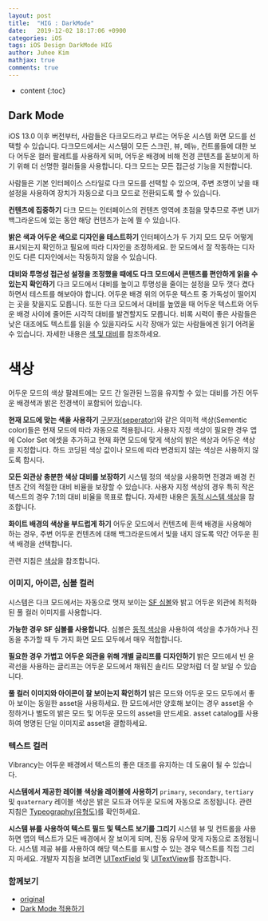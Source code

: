 ```yaml
---
layout: post
title:  "HIG : DarkMode"
date:   2019-12-02 18:17:06 +0900
categories: iOS
tags: iOS Design DarkMode HIG
author: Juhee Kim
mathjax: true
comments: true
---
```


* content
{:toc}


## Dark Mode

iOS 13.0 이후 버전부터, 사람들은 다크모드라고 부르는 어두운 시스템 화면 모드를 선택할 수 있습니다. 다크모드에서는 시스템이 모든 스크린, 뷰, 메뉴, 컨트롤들에 대한 보다 어두운 컬러 팔레트를 사용하게 되며, 어두운 배경에 비해 전경 콘텐츠를 돋보이게 하기 위해 더 선명한 컬러들을 사용합니다. 다크 모드는 모든 접근성 기능을 지원합니다.

사람들은 기본 인터페이스 스타일로 다크 모드를 선택할 수 있으며, 주변 조명이 낮을 때 설정을 사용하여 장치가 자동으로 다크 모드로 전환되도록 할 수 있습니다.

**컨텐츠에 집중하기** 다크 모드는 인터페이스의 컨텐츠 영역에 초점을 맞추므로 주변 UI가 백그라운드에 있는 동안 해당 컨텐츠가 눈에 띌 수 있습니다.


**밝은 색과 어두운 색으로 디자인을 테스트하기** 인터페이스가 두 가지 모드 모두 어떻게 표시되는지 확인하고 필요에 따라 디자인을 조정하세요. 한 모드에서 잘 작동하는 디자인도 다른 디자인에서는 작동하지 않을 수 있습니다.


**대비와 투명성 접근성 설정을 조정했을 때에도 다크 모드에서 콘텐츠를 편안하게 읽을 수 있는지 확인하기** 다크 모드에서 대비를 높이고 투명성을 줄이는 설정을 모두 껏다 켰다하면서 테스트를 해보아야 합니다. 어두운 배경 위의 어두운 텍스트 중 가독성이 떨어지는 곳을 찾을지도 모릅니다. 또한 다크 모드에서 대비를 높였을 때 어두운 텍스트와 어두운 배경 사이에 줄어든 시각적 대비를 발견할지도 모릅니다. 비록 시력이 좋은 사람들은 낮은 대조에도 텍스트를 읽을 수 있을지라도 시각 장애가 있는 사람들에겐 읽기 어려울 수 있습니다. 자세한 내용은 [색 및 대비](https://developer.apple.com/design/human-interface-guidelines/accessibility/overview/color-and-contrast/)를 참조하세요.

# 색상

어두운 모드의 색상 팔레트에는 모드 간 일관된 느낌을 유지할 수 있는 대비를 가진 어두운 배경색과 밝은 전경색이 포함되어 있습니다.

**현재 모드에 맞는 색을 사용하기** [구분자(seperator)](https://developer.apple.com/documentation/uikit/uicolor/3173139-separator)와 같은 의미적 색상(Sementic color)들은 현재 모드에 따라 자동으로 적용됩니다. 사용자 지정 색상이 필요한 경우 앱에 Color Set 에셋을 추가하고 현재 화면 모드에 맞게 색상의 밝은 색상과 어두운 색상을 지정합니다. 하드 코딩된 색상 값이나 모드에 따라 변경되지 않는 색상은 사용하지 않도록 합시다.

**모든 외관상 충분한 색상 대비를 보장하기** 시스템 정의 색상을 사용하면 전경과 배경 컨텐츠 간의 적절한 대비 비율을 보장할 수 있습니다. 사용자 지정 색상의 경우 특히 작은 텍스트의 경우 7:1의 대비 비율을 목표로 합니다. 자세한 내용은 [동적 시스템 색상](https://developer.apple.com/design/human-interface-guidelines/ios/visual-design/color/#dynamic-system-colors)을 참조합니다.

**화이트 배경의 색상을 부드럽게 하기** 어두운 모드에서 컨텐츠에 흰색 배경을 사용해야 하는 경우, 주변 어두운 컨텐츠에 대해 백그라운드에서 빛을 내지 않도록 약간 어두운 흰색 배경을 선택합니다.

관련 지침은 [색상](https://developer.apple.com/design/human-interface-guidelines/ios/visual-design/color/)을 참조합니다.

### 이미지, 아이콘, 심볼 컬러

시스템은 다크 모드에서는 자동으로 멋져 보이는 [SF 심볼](https://developer.apple.com/design/human-interface-guidelines/sf-symbols/)와 밝고 어두운 외관에 최적화된 풀 컬러 이미지를 사용합니다.

**가능한 경우 SF 심볼를 사용합니다.** 심볼은 [동적 색상](https://developer.apple.com/design/human-interface-guidelines/ios/visual-design/color/#dynamic-system-colors)을 사용하여 색상을 추가하거나 진동을 추가할 때 두 가지 화면 모드 모두에서 매우 적합합니다.

**필요한 경우 가볍고 어두운 외관을 위해 개별 글리프를 디자인하기** 밝은 모드에서 빈 윤곽선을 사용하는 글리프는 어두운 모드에서 채워진 솔리드 모양처럼 더 잘 보일 수 있습니다.

**풀 컬러 이미지와 아이콘이 잘 보이는지 확인하기** 밝은 모드와 어두운 모드 모두에서 좋아 보이는 동일한 asset을 사용하세요. 한 모드에서만 양호해 보이는 경우 asset을 수정하거나 별도의 밝은 모드 및 어두운 모드의 asset을 만드세요. asset catalog를 사용하여 명명된 단일 이미지로 asset을 결합하세요.

### 텍스트 컬러

Vibrancy는 어두운 배경에서 텍스트의 좋은 대조를 유지하는 데 도움이 될 수 있습니다.

**시스템에서 제공한 레이블 색상을 레이블에 사용하기** `primary`, `secondary`, `tertiary` 및 `quaternary` 레이블 색상은 밝은 모드과 어두운 모드에 자동으로 조정됩니다. 관련 지침은 [Typeography(유형도)](https://developer.apple.com/design/human-interface-guidelines/ios/visual-design/typography/)를 확인하세요.

**시스템 뷰를 사용하여 텍스트 필드 및 텍스트 보기를 그리기** 시스템 뷰 및 컨트롤을 사용하면 앱의 텍스트가 모든 배경에서 잘 보이게 되며, 진동 유무에 맞게 자동으로 조정됩니다. 시스템 제공 뷰를 사용하여 해당 텍스트를 표시할 수 있는 경우 텍스트를 직접 그리지 마세요. 개발자 지침을 보려면 [UITextField](https://developer.apple.com/documentation/uikit/uitextfield) 및 [UITextView](https://developer.apple.com/documentation/uikit/uitextview)를 참조합니다.

### 함께보기
* [original](https://developer.apple.com/design/human-interface-guidelines/ios/visual-design/dark-mode/)
* [Dark Mode 적용하기]()
